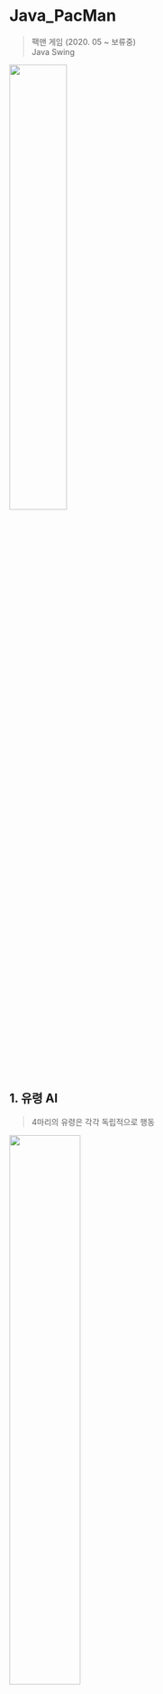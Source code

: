 
# Java_PacMan
> 팩맨 게임 (2020. 05 ~ 보류중) <br/>
> Java Swing
<img src="https://user-images.githubusercontent.com/87380790/126422980-c62f305c-18d3-42f3-9f04-0a0370c95082.PNG" width="45%">

<br/>
<br/>
<br/>

## 1. 유령 AI
> 4마리의 유령은 각각 독립적으로 행동
<img src="https://user-images.githubusercontent.com/87380790/175811194-731393bf-deac-487c-9101-b7e3af7ee067.gif" width="50%">

- Idle 상태에서의 유령은 랜덤으로 방향 선택 후 벽까지 이동, 이후 다른 방향 선택 <br/>
- 유령 근처 5x5에 플레이어 접근 시, 유령은 추적 상태로 변경
<br/>
<br/>
<br/>

## 2. 아이템
> 아이템 획득 이후 일정 시간동안 유령 약화
<img src="https://user-images.githubusercontent.com/87380790/175811190-ffe43564-3827-42b0-a46a-ad8f71e7b155.gif" width="50%">

- 약화된 유령과 충돌 시 보너스 점수 획득 <br/>
- 유령은 일정 시간 후 부활, 약화 상태 해제 <br/>
<br/>
<br/>
<br/>

## 3. 조작 편의성
> 방향키를 한 번만 눌러도 해당 방향으로 계속 이동하며, 방향 전환 선입력 가능
<br/>
<br/>
<br/>

## 4. 텔레포트
> 특정 위치 진입 시, 반대편으로 텔레포트
<br/>
<br/>
<br/>
  
## AI 업그레이드를 위해 보류중인 프로젝트입니다.
>  For a* algorithm
<img src="https://user-images.githubusercontent.com/87380790/131622609-c0e33476-486a-4c3b-88b6-483c7d8fa798.png" width="50%">

<br/>
